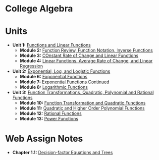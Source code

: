 # College Algebra

# Units

- **Unit 1:** [Functions and Linear Functions](units/unit_01_functions_and_linear_functions/notes.md)
  - **Module 2:** [Function Review, Function Notation, Inverse Functions](units/unit_01_functions_and_linear_functions/notes.md#module-2---function-review-function-notation-inverse-functions)
  - **Module 3:** [COnstant Rate of Change and Linear Functions](units/unit_01_functions_and_linear_functions/notes.md#module-3---constant-rate-of-change-and-linear-functions)
  - **Module 4:** [Linear Functions, Average Rate of Change, and Linear Regression](units/unit_01_functions_and_linear_functions/notes.md#module-4---linear-functions-average-rate-of-change-and-linear-regression)
- **Unit 2:** [Exponential, Log, and Logistic Functions](units/unit_02_exponential_log_and_logistic_functions/notes.md)
  - **Module 6:** [Exponential Functions](units/unit_02_exponential_log_and_logistic_functions/notes.md#module-6---exponential-functions)
  - **Module 7:** [Exponential Functions Continued](units/unit_02_exponential_log_and_logistic_functions/notes.md#module-7---exponential-functions-continued)
  - **Module 8:** [Logarithmic Functions](units/unit_02_exponential_log_and_logistic_functions/notes.md#module-8---logarithmic-functions)
- **Unit 3:** [Function Transformations, Quadratic, Polynomial and Rational Functions](units/unit_03_function_transformations_quadratic_polynomial_and_rational_functions/notes.md)
  - **Module 10:** [Function Transformation and Quadratic Functions](units/unit_03_function_transformations_quadratic_polynomial_and_rational_functions/notes.md#module-10---function-transformation--quadratic-functions)
  - **Module 11:** [Quadratic and Higher Order Polynomial Functions](units/unit_03_function_transformations_quadratic_polynomial_and_rational_functions/notes.md#module-11---quadratic--higher-order-polynomial-functions)
  - **Module 12:** [Rational Functions](units/unit_03_function_transformations_quadratic_polynomial_and_rational_functions/notes.md#module-12---rational-functions)
  - **Module 13:** [Power Functions](units/unit_03_function_transformations_quadratic_polynomial_and_rational_functions/notes.md#module-13---power-functions)

# Web Assign Notes

- **Chapter 1.1:** [Decision-factor Equations and Trees](units/unit_01_functions_and_linear_functions/web_assign_notes.md)

